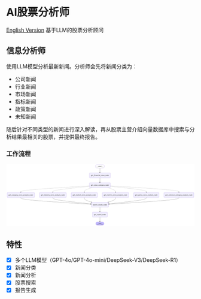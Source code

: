 # AI股票分析师
[English Version](README.md)
基于LLM的股票分析顾问

## 信息分析师
使用LLM模型分析最新新闻。分析师会先将新闻分类为：
- 公司新闻
- 行业新闻
- 市场新闻
- 指标新闻
- 政策新闻
- 未知新闻

随后针对不同类型的新闻进行深入解读，再从股票主营介绍向量数据库中搜索与分析结果最相关的股票，并提供最终报告。

### 工作流程
![alt text](images/workflow.png)

## 特性
- [x] 多个LLM模型（GPT-4o/GPT-4o-mini/DeepSeek-V3/DeepSeek-R1）
- [x] 新闻分类
- [x] 新闻分析
- [x] 股票搜索
- [x] 报告生成